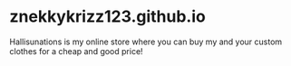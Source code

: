 # znekkykrizz123.github.io   
Hallisunations is my online store where you can buy my and your custom clothes for a cheap and good price!
